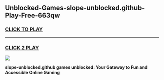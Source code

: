 
## Unblocked-Games-slope-unblocked.github-Play-Free-663qw
<h3>
<a href="https://premium76.site?title=slope-unblocked.github&ref=18A1">CLICK TO PLAY</a></h3>
<hr>

<h3>
<a href="https://premium76.site?title=slope-unblocked.github&ref=18A1">CLICK 2 PLAY</a>
  
</h3>

<a href="https://premium76.site?title=slope-unblocked.github&ref=18A1"><img src="https://clearcache.store/games.png"></a>


**slope-unblocked.github games unblocked: Your Gateway to Fun and Accessible Online Gaming**

